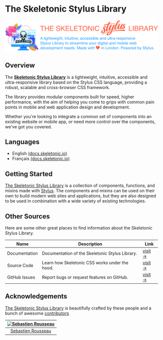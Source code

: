 # The Skeletonic Stylus Library

![alt text][logo]

[logo]: ./assets/skeletonic-stylus.svg "Banner representing the Skeletonic Stylus Library"

## Overview

The **[Skeletonic Stylus Library](https://github.com/sebastienrousseau/skeletonic-stylus)** is a lightweight, intuitive, accessible and ultra-responsive library based on the Stylus CSS language, providing a robust, scalable and cross-browser CSS framework.

The library provides modular components built for speed, higher performance, with the aim of helping you come to grips with common pain points in mobile and web application design and development.

Whether you're looking to integrate a common set of components into an existing website or mobile app, or need more control over the components, we've got you covered.

## Languages

-  English [(docs.skeletonic.io)](https://docs.skeletonic.io)
-  Français [(docs.skeletonic.io)](https://docs.skeletonic.io/fr)

## Getting Started

[The Skeletonic Stylus Library](https://skeletonicstylus.com) is a collection of components, functions, and mixins made with [Stylus](https://stylus-lang.com/). The components and mixins can be used on their own to build modern web sites and applications, but they are also designed to be used in combination with a wide variety of existing technologies.

## Other Sources

Here are some other great places to find information about the Skeletonic Stylus Library.

| Name           | Description                                      | Link                                                            |
|----------------|--------------------------------------------------|-----------------------------------------------------------------|
| Documentation       | Documentation of the Skeletonic Stylus Library. | [visit &rarr;](https://docs.skeletonic.io)                          |
| Source Code    | Learn how Skeletonic CSS works under the hood.            | [visit &rarr;](https://github.com/sebastienrousseau/skeletonic-stylus)                  |
| GitHub Issues  | Report bugs or request features on GitHub.       | [visit &rarr;](https://github.com/sebastienrousseau/skeletonic-stylus/issues)           |

## Acknowledgements

[The Skeletonic Stylus Library](https://skeletonicstylus.com) is beautifully crafted by these people and a bunch of awesome [contributors](https://github.com/sebastienrousseau/skeletonic-stylus/graphs/contributors)

[![Sebastien Rousseau](https://avatars0.githubusercontent.com/u/1394998?s=117)](https://sebastienrousseau.co.uk) |
|:---:
[Sebastien Rousseau](https://github.com/sebastienrousseau) |

